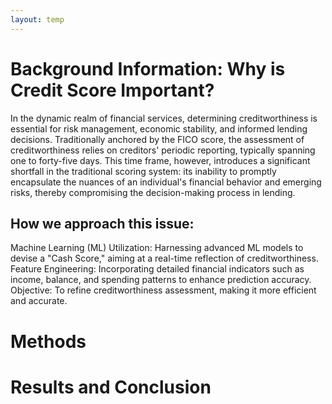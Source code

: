 ```yaml
--- 
layout: temp
---
```


# Background Information: Why is Credit Score Important? 

In the dynamic realm of financial services, determining creditworthiness is essential for risk management, economic stability, and informed lending decisions. Traditionally anchored by the FICO score, the assessment of creditworthiness relies on creditors' periodic reporting, typically spanning one to forty-five days. This time frame, however, introduces a significant shortfall in the traditional scoring system: its inability to promptly encapsulate the nuances of an individual's financial behavior and emerging risks, thereby compromising the decision-making process in lending.

## How we approach this issue: 


Machine Learning (ML) Utilization: Harnessing advanced ML models to devise a "Cash Score," aiming at a real-time reflection of creditworthiness.
Feature Engineering: Incorporating detailed financial indicators such as income, balance, and spending patterns to enhance prediction accuracy.
Objective: To refine creditworthiness assessment, making it more efficient and accurate.





# Methods

# Results and Conclusion
